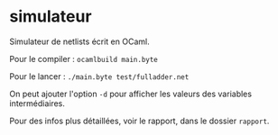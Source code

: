 simulateur
==========

Simulateur de netlists écrit en OCaml.

Pour le compiler :
`ocamlbuild main.byte`

Pour le lancer :
`./main.byte test/fulladder.net`

On peut ajouter l'option `-d` pour afficher les valeurs des variables intermédiaires.

Pour des infos plus détaillées, voir le rapport, dans le dossier `rapport`.

